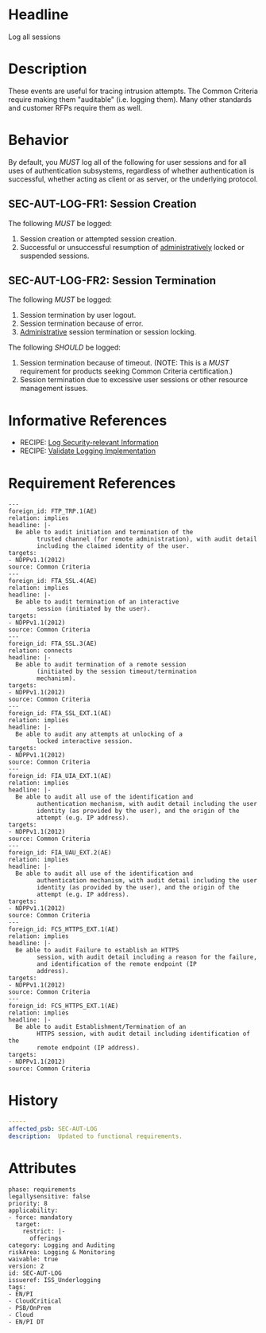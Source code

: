 # Headline

Log all sessions

# Description

These events are useful for tracing intrusion attempts. The Common Criteria require making them "auditable" (i.e. logging them). Many other standards and customer RFPs require them as well.

# Behavior

By default, you _MUST_ log all of the following for user sessions and for all uses of authentication subsystems, regardless of whether authentication is successful, whether acting as client or as server, or the underlying protocol.

## SEC-AUT-LOG-FR1: Session Creation

The following _MUST_ be logged:

1.  Session creation or attempted session creation.
2.  Successful or unsuccessful resumption of [administratively](#DEF_Administrator) locked or suspended sessions.

## SEC-AUT-LOG-FR2: Session Termination

The following _MUST_ be logged:

1.  Session termination by user logout.
2.  Session termination because of error.
3.  [Administrative](#DEF_Administrator) session termination or session locking.

The following _SHOULD_ be logged:

1.  Session termination because of timeout. (NOTE: This is a _MUST_ requirement for products seeking Common Criteria certification.)
2.  Session termination due to excessive user sessions or other resource management issues.

# Informative References

* RECIPE: [Log Security-relevant Information](https://cisco.sharepoint.com/Sites/CiscoProductSecurityCookbook/SitePages/Log%20SecurityRelevant%20Information.aspx)
* RECIPE: [Validate Logging Implementation](https://cisco.sharepoint.com/Sites/CiscoProductSecurityCookbook/SitePages/Validate%20Logging%20Implementation.aspx)

# Requirement References

    ---
    foreign_id: FTP_TRP.1(AE)
    relation: implies
    headline: |-
      Be able to audit initiation and termination of the
            trusted channel (for remote administration), with audit detail
            including the claimed identity of the user.
    targets:
    - NDPPv1.1(2012)
    source: Common Criteria
    ---
    foreign_id: FTA_SSL.4(AE)
    relation: implies
    headline: |-
      Be able to audit termination of an interactive
            session (initiated by the user).
    targets:
    - NDPPv1.1(2012)
    source: Common Criteria
    ---
    foreign_id: FTA_SSL.3(AE)
    relation: connects
    headline: |-
      Be able to audit termination of a remote session
            (initiated by the session timeout/termination
            mechanism).
    targets:
    - NDPPv1.1(2012)
    source: Common Criteria
    ---
    foreign_id: FTA_SSL_EXT.1(AE)
    relation: implies
    headline: |-
      Be able to audit any attempts at unlocking of a
            locked interactive session.
    targets:
    - NDPPv1.1(2012)
    source: Common Criteria
    ---
    foreign_id: FIA_UIA_EXT.1(AE)
    relation: implies
    headline: |-
      Be able to audit all use of the identification and
            authentication mechanism, with audit detail including the user
            identity (as provided by the user), and the origin of the
            attempt (e.g. IP address).
    targets:
    - NDPPv1.1(2012)
    source: Common Criteria
    ---
    foreign_id: FIA_UAU_EXT.2(AE)
    relation: implies
    headline: |-
      Be able to audit all use of the identification and
            authentication mechanism, with audit detail including the user
            identity (as provided by the user), and the origin of the
            attempt (e.g. IP address).
    targets:
    - NDPPv1.1(2012)
    source: Common Criteria
    ---
    foreign_id: FCS_HTTPS_EXT.1(AE)
    relation: implies
    headline: |-
      Be able to audit Failure to establish an HTTPS
            session, with audit detail including a reason for the failure,
            and identification of the remote endpoint (IP
            address).
    targets:
    - NDPPv1.1(2012)
    source: Common Criteria
    ---
    foreign_id: FCS_HTTPS_EXT.1(AE)
    relation: implies
    headline: |-
      Be able to audit Establishment/Termination of an
            HTTPS session, with audit detail including identification of the
            remote endpoint (IP address).
    targets:
    - NDPPv1.1(2012)
    source: Common Criteria

# History
```yaml
-----
affected_psb: SEC-AUT-LOG
description:  Updated to functional requirements. 

```

# Attributes

    phase: requirements
    legallysensitive: false
    priority: 8
    applicability:
    - force: mandatory
      target:
        restrict: |-
          offerings
    category: Logging and Auditing
    riskArea: Logging & Monitoring
    waivable: true
    version: 2
    id: SEC-AUT-LOG
    issueref: ISS_Underlogging
    tags:
    - EN/PI
    - CloudCritical
    - PSB/OnPrem
    - Cloud
    - EN/PI DT
